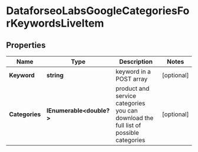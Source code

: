 # DataforseoLabsGoogleCategoriesForKeywordsLiveItem


## Properties

| Name | Type | Description | Notes |
|------------ | ------------- | ------------- | -------------|
**Keyword** | **string** | keyword in a POST array |[optional]|
**Categories** | **IEnumerable<double?>** | product and service categories<br>you can download the full list of possible categories |[optional]|